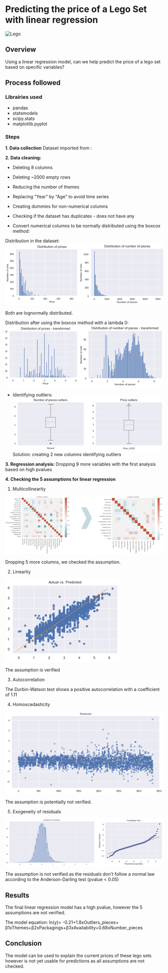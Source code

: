 # Predicting the price of a Lego Set with linear regression

![Lego](https://www.lego.com/cdn/cs/set/assets/blt43d71bdb7a2ee793/pick-a-brick-banner-background-large.jpg?width=1320&height=200&dpr=1)


## Overview
Using a linear regression model, can we help predict the price of a lego set based on specific variables?

## Process followed

### Librairies used
* pandas
* statsmodels
* scipy.stats
* matplotlib.pyplot

### Steps
<b>1. Data collection</b>
Dataset imported from : 

<b>2. Data cleaning:</b>
 * Deleting 8 columns
 * Deleting ~2000 empty rows  
 * Reducing the number of themes
 * Replacing "Year" by "Age" to avoid time series
 * Creating dummies for non-numerical columns
 * Checking if the dataset has duplicates - does not have any
  
 * Convert numerical columns to be normally distributed using the boxcox method:
  
  Distribution in the dataset:
  ![Distribution](https://github.com/Camillelib/Linear_Regression_Project/blob/master/Output/Distribution_1.png?raw=true)
  
  Both are lognormally distributed. 
  
  Distribution after using the boxcox method with a lambda 0:
  ![Distribution_transformed](https://github.com/Camillelib/Linear_Regression_Project/blob/master/Output/Distribution_2.png?raw=true)
  
 * Identifying outliers:
  ![Outliers](https://github.com/Camillelib/Linear_Regression_Project/blob/master/Output/Outliers.png?raw=true)
  Solution: creating 2 new columns identifying outliers
  
<b>3. Regression analysis: </b>
 Dropping 9 more variables with the first analysis based on high pvalues
 
 
<b> 4. Checking the 5 assumptions for linear regression </b>
 
1. Multicollinearity

![Multicollineraity](https://github.com/Camillelib/Linear_Regression_Project/blob/master/Output/Correlations.png?raw=true)
 
Dropping 5 more columns, we checked the assumption.

2. Linearity

![Linearity](https://github.com/Camillelib/Linear_Regression_Project/blob/master/Output/Linearity.png?raw=true)

The assumption is verified

3. Autocorrelation

<p>The Durbin-Watson test shows a positive autocorrelation with a coefficient of 1.11</p>

4. Homoscedasticity

![Homoscedasticity](https://github.com/Camillelib/Linear_Regression_Project/blob/master/Output/Homoskedasticity.png?raw=true)

The assumption is potentially not verified.

5. Exogeneity of residuals

![Exogeneity](https://github.com/Camillelib/Linear_Regression_Project/blob/master/Output/Residuals.png?raw=true)

The assumption is not verified as the residuals don't follow a normal law according to the Anderson-Darling test (pvalue < 0.05)

## Results
The final linear regression model has a high pvalue, however the 5 assumptions are not verified. 

The model equation: 
ln(y)= -0.21+1.8xOutliers_pieces+ β1xThemes+β2xPackagings+β3xAvailability+0.68xNumber_pieces

## Conclusion
The model can be used to explain the current prices of these lego sets however is not yet usable for predictions as all assumptions are not checked.


